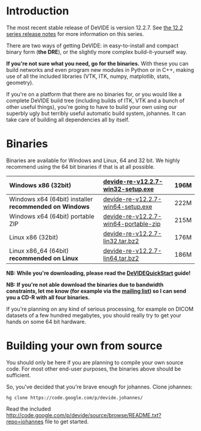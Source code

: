 # Introduction #

The most recent stable release of DeVIDE is version 12.2.7.  See [the 12.2 series release notes](ReleaseNotes12_2.md) for more information on this series.

There are two ways of getting DeVIDE: in easy-to-install and compact binary form (**the DRE**), or the slightly more complex build-it-yourself way.

**If you're not sure what you need, go for the binaries.**  With these you can build networks and even program new modules in Python or in C++, making use of all the included libraries (VTK, ITK, numpy, matplotlib, stats, geometry).

If you're on a platform that there are no binaries for, or you would like a complete DeVIDE build tree (including builds of ITK, VTK and a bunch of other useful things), you're going to have to build your own using our superbly ugly but terribly useful automatic build system, johannes.  It can take care of building all dependencies all by itself.

# Binaries #

Binaries are available for Windows and Linux, 64 and 32 bit. We highly recommend using the 64 bit binaries if that is at all possible.

| Windows x86 (32bit) |[devide-re-v12.2.7-win32-setup.exe](http://graphics.tudelft.nl/~cpbotha/files/devide/win32/devide-re-v12.2.7-win32-setup.exe)|196M|
|:--------------------|:----------------------------------------------------------------------------------------------------------------------------|:---|
| Windows x64 (64bit) installer **recommended on Windows** |[devide-re-v12.2.7-win64-setup.exe](http://graphics.tudelft.nl/~cpbotha/files/devide/win64/devide-re-v12.2.7-win64-setup.exe)|222M|
| Windows x64 (64bit) portable ZIP |[devide-re-v12.2.7-win64-portable-zip](http://graphics.tudelft.nl/~cpbotha/files/devide/win64/devide-re-v12.2.7-win64-portable.zip)|215M|
| Linux x86 (32bit) | [devide-re-v12.2.7-lin32.tar.bz2](http://graphics.tudelft.nl/~cpbotha/files/devide/lin32/devide-re-v12.2.7-lin32.tar.bz2)|176M|
| Linux x86\_64 (64bit) **recommended on Linux** | [devide-re-v12.2.7-lin64.tar.bz2](http://graphics.tudelft.nl/~cpbotha/files/devide/lin64/devide-re-v12.2.7-lin64.tar.bz2)|186M|

**NB: While you're downloading, please read the [DeVIDEQuickStart](DeVIDEQuickStart.md) guide!**

**NB: If you're not able download the binaries due to bandwidth constraints, let me know (for example via the [mailing list](http://groups.google.com/group/devide-users)) so I can send you a CD-R with all four binaries.**

If you're planning on any kind of serious processing, for example on DICOM datasets of a few hundred megabytes, you should really try to get your hands on some 64 bit hardware.

# Building your own from source #

You should only be here if you are planning to compile your own source code.  For most other end-user purposes, the binaries above should be sufficient.

So, you've decided that you're brave enough for johannes.  Clone johannes:
```
hg clone https://code.google.com/p/devide.johannes/ 
```

Read the included http://code.google.com/p/devide/source/browse/README.txt?repo=johannes file to get started.